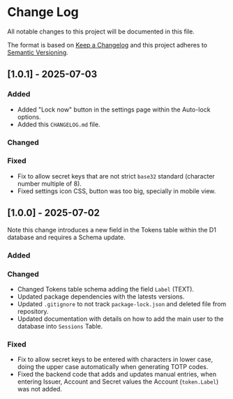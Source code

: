 # Change Log
All notable changes to this project will be documented in this file.
 
The format is based on [Keep a Changelog](http://keepachangelog.com/)
and this project adheres to [Semantic Versioning](http://semver.org/).
 
## [1.0.1] - 2025-07-03
  
### Added

- Added "Lock now" button in the settings page within the Auto-lock options.
- Added this `CHANGELOG.md` file.

### Changed
 
### Fixed

- Fix to allow secret keys that are not strict `base32` standard (character number multiple of 8).
- Fixed settings icon CSS, button was too big, specially in mobile view.

 
## [1.0.0] - 2025-07-02
 
Note this change introduces a new field in the Tokens table within the D1 database and requires a Schema update.

### Added
   
### Changed
 
- Changed Tokens table schema adding the field `Label` (TEXT).
- Updated package dependencies with the latests versions.
- Updated `.gitignore` to not track `package-lock.json` and deleted file from repository.
- Updated documentation with details on how to add the main user to the database into `Sessions` Table.

### Fixed

- Fix to allow secret keys to be entered with characters in lower case, doing the upper case automatically when generating TOTP codes.
- Fixed the backend code that adds and updates manual entries, when entering Issuer, Account and Secret values the Account (`token.Label`) was not added.
